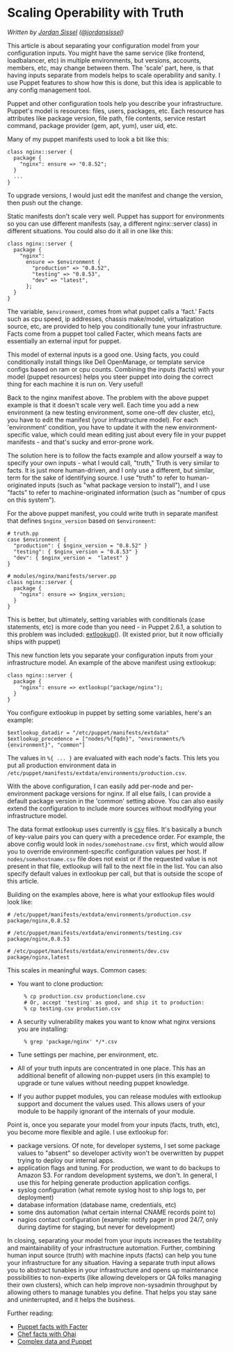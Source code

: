 # Scaling Operability with Truth

_Written by [Jordan Sissel](http://semicomplete.com) ([@jordansissel](http://twitter.com/jordansissel))_

This article is about separating your configuration model from your
configuration inputs. You might have the same service (like frontend,
loadbalancer, etc) in multiple environments, but versions, accounts, members,
etc, may change between them. The 'scale' part, here, is that having
inputs separate from models helps to scale operability and sanity. I use
Puppet features to show how this is done, but this idea is applicable to any
config management tool.
 
Puppet and other configuration tools help you describe your infrastructure.
Puppet's model is resources: files, users, packages, etc. Each resource has
attributes like package version, file path, file contents, service restart
command, package provider (gem, apt, yum), user uid, etc.

Many of my puppet manifests used to look a bit like this:

    class nginx::server {
      package {
        "nginx": ensure => "0.8.52";
      }
      ...
    }

To upgrade versions, I would just edit the manifest and change the version,
then push out the change.

Static manifests don't scale very well. Puppet has support for environments so
you can use different manifests (say, a different nginx::server class) in
different situations. You could also do it all in one like this:

    class nginx::server {
      package {
        "nginx":
          ensure => $environment {
            "production" => "0.8.52",
            "testing" => "0.8.53",
            "dev" => "latest",
          };
      }
    }

The variable, `$environment`, comes from what puppet calls a 'fact.' Facts such as cpu speed,
ip addresses, chassis make/model, virtualization source, etc, are provided to help
you conditionally tune your infrastructure. Facts come from a puppet tool
called Facter, which means facts are essentially an external input for puppet.

This model of external inputs is a good one. Using facts, you could conditionally
install things like Dell OpenManage, or template service configs based on ram
or cpu counts. Combining the inputs (facts) with your model (puppet resources)
helps you steer puppet into doing the correct thing for each machine it is run on.
Very useful!

Back to the nginx manifest above. The problem with the above puppet example is
that it doesn't scale very well. Each time you add a new environment (a new
testing environment, some one-off dev cluster, etc), you have to edit the
manifest (your infrastructure model). For each 'environment' condition, you have
to update it with the new environment-specific value, which could mean editing
just about every file in your puppet manifests - and that's sucky and
error-prone work.

The solution here is to follow the facts example and allow yourself a way to
specify your own inputs - what I would call, "truth," Truth is very similar to
facts. It is just more human-driven, and I only use a different, but similar,
term for the sake of identifying source. I use "truth" to refer to
human-originated inputs (such as "what package version to install"), and I use
"facts" to refer to machine-originated information (such as "number of cpus on
this system").

For the above puppet manifest, you could write truth in separate manifest that
defines `$nginx_version` based on `$environment`:

    # truth.pp
    case $environment {
      "production": { $nginx_version = "0.8.52" }
      "testing": { $nginx_version = "0.8.53" }
      "dev": { $nginx_version =  "latest" }
    }

    # modules/nginx/manifests/server.pp
    class nginx::server {
      package {
        "nginx": ensure => $nginx_version;
      }
    }

This is better, but ultimately, setting variables with conditionals (case
statements, etc) is more code than you need - in Puppet 2.6.1, a solution to
this problem was included:
[extlookup](http://docs.puppetlabs.com/references/stable/function.html#extlookup)().
(It existed prior, but it now officially ships with puppet)

This new function lets you separate your configuration inputs from your
infrastructure model. An example of the above manifest using extlookup:

    class nginx::server {
      package {
        "nginx": ensure => extlookup("package/nginx");
      }
    }

You configure extlookup in puppet by setting some variables, here's an example:

    $extlookup_datadir = "/etc/puppet/manifests/extdata"
    $extlookup_precedence = ["nodes/%{fqdn}", "environments/%{environment}", "common"]

The values in `%{ ... }` are evaluated with each node's facts. This lets you
put all production environment data in
`/etc/puppet/manifests/extdata/environments/production.csv`.

With the above configuration, I can easily add per-node and per-environment
package versions for nginx. If all else fails, I can provide a default package
version in the 'common' setting above. You can also easily extend the configuration
to include more sources without modifying your infrastructure model.

The data format extlookup uses currently is
[csv](http://en.wikipedia.org/wiki/Comma-separated_values) files.  It's
basically a bunch of key-value pairs you can query with a precedence order. For
example, the above config would look in `nodes/somehostname.csv` first, which
would allow you to override environment-specific configuration values per host.
If `nodes/somehostname.csv` file does not exist or if the requested value is not
present in that file, extlookup will fall to the next file in the list. You can
also specify default values in extlookup per call, but that is outside the
scope of this article.

Building on the examples above, here is what your extlookup files would look like:

    # /etc/puppet/manifests/extdata/environments/production.csv
    package/nginx,0.8.52

    # /etc/puppet/manifests/extdata/environments/testing.csv
    package/nginx,0.8.53

    # /etc/puppet/manifests/extdata/environments/dev.csv
    package/nginx,latest

This scales in meaningful ways. Common cases:

* You want to clone production:

        % cp production.csv productionclone.csv
        # Or, accept 'testing' as good, and ship it to production:
        % cp testing.csv production.csv
* A security vulnerability makes you want to know what nginx versions you are installing:

        % grep 'package/nginx' */*.csv
* Tune settings per machine, per environment, etc.
* All of your truth inputs are concentrated in one place. This has an
  additional benefit of allowing non-puppet users (in this example) to upgrade
  or tune values without needing puppet knowledge.
* If you author puppet modules, you can release modules with extlookup support
  and document the values used. This allows users of your module to be happily ignorant
  of the internals of your module.

Point is, once you separate your model from your inputs (facts, truth, etc),
you become more flexible and agile. I use extlookup for:

* package versions. Of note, for developer systems, I set some package
  values to "absent" so developer activity won't be overwritten by puppet
  trying to deploy our internal apps.
* application flags and tuning. For production, we want to do backups to Amazon
  S3. For random development systems, we don't. In general, I use this for
  helping generate production application configs.
* syslog configuration (what remote syslog host to ship logs to, per deployment)
* database information (database name, credentials, etc)
* some dns automation (what certain internal CNAME records point to)
* nagios contact configuration (example: notify pager in prod 24/7, only during
  daytime for staging, but never for development)

In closing, separating your model from your inputs increases the testability
and maintainability of your infrastructure automation. Further, combining human
input source (truth) with machine inputs (facts) can help you tune your
infrastructure for any situation. Having a separate truth input allows you to
abstract tunables in your infrastructure and opens up maintenance possibilities
to non-experts (like allowing developers or QA folks managing their own
clusters), which can help improve non-sysadmin throughput by allowing others
to manage tunables you define. That helps you stay sane and uninterrupted, and it
helps the business.

Further reading:

* [Puppet facts with Facter](http://www.puppetlabs.com/puppet-3/related-projects/facter/)
* [Chef facts with Ohai](http://wiki.opscode.com/display/chef/Ohai)
* [Complex data and Puppet](http://www.devco.net/archives/2009/08/31/complex_data_and_puppet.php)
